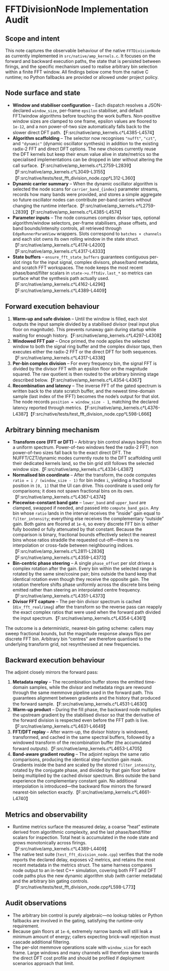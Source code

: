 # FFTDivisionNode Implementation Audit

## Scope and intent
This note captures the observable behaviour of the native `FFTDivisionNode` as currently
implemented in `src/native/amp_kernels.c`. It focuses on the forward and backward execution
paths, the state that is persisted between firings, and the specific mechanism used to realise
arbitrary bin selection within a finite FFT window. All findings below come from the native C
runtime; no Python fallbacks are provided or allowed under project policy.

## Node surface and state
* **Window and stabiliser configuration** – Each dispatch resolves a JSON-declared
  `window_size`, per-frame `epsilon` stabiliser, and default FFT/window algorithms before
  touching the work buffers. Non-positive window sizes are clamped to one frame, epsilon values
  are floored to `1e-12`, and a non power-of-two size automatically falls back to the slower
  direct DFT path.【F:src/native/amp_kernels.c†L4385-L4574】
* **Algorithm scaffolding** – The selector now recognises `"nufft"`, `"czt"`, and
  `"dynamic"` (dynamic oscillator synthesis) in addition to the existing radix-2 FFT and
  direct DFT options. The new choices currently reuse the DFT kernels but keep their enum value
  alive in state/metrics so the specialised implementations can be dropped in later without
  altering the call surface.【F:src/native/amp_kernels.c†L2759-L2839】【F:src/native/amp_kernels.c†L3049-L3155】【F:src/native/tests/test_fft_division_node.cpp†L312-L360】
* **Dynamic carrier summary** – When the dynamic oscillator algorithm is selected the node scans
  for `carrier_band_{index}` parameter streams, records how many bands were provided, and stores a
  simple aggregate so future oscillator nodes can contribute per-band carriers without changing
  the runtime interface.【F:src/native/amp_kernels.c†L2759-L2839】【F:src/native/amp_kernels.c†L4385-L4574】
* **Parameter inputs** – The node consumes complex divisor taps, optional algorithm/window
  selectors, per-frame stabilisers, phase offsets, and band bounds/intensity controls, all
  retrieved through `EdgeRunnerParamView` wrappers. Slots correspond to `batches × channels` and
  each slot owns its own rolling window in the state struct.【F:src/native/amp_kernels.c†L4174-L4200】【F:src/native/amp_kernels.c†L4317-L4333】
* **State buffers** – `ensure_fft_state_buffers` guarantees contiguous per-slot rings for the
  input signal, complex divisors, phase/band metadata, and scratch FFT workspaces. The node keeps
  the most recent phase/band/filter scalars in `state->u.fftdiv.last_*` so metrics can surface
  what the synthesis path actually used.【F:src/native/amp_kernels.c†L4162-L4296】【F:src/native/amp_kernels.c†L4389-L4409】

## Forward execution behaviour
1. **Warm-up and safe division** – Until the window is filled, each slot outputs the input sample
   divided by a stabilised divisor (real input plus floor on magnitude). This prevents runaway
   gain during startup while waiting for enough history.【F:src/native/amp_kernels.c†L4297-L4308】
2. **Windowed FFT pair** – Once primed, the node applies the selected window to both the signal
   ring buffer and the complex divisor taps, then executes either the radix-2 FFT or the direct
   DFT for both sequences.【F:src/native/amp_kernels.c†L4317-L4338】
3. **Per-bin complex division** – For every frequency bin, the signal FFT is divided by the
   divisor FFT with an epsilon floor on the magnitude squared. The raw quotient is then routed to
   the arbitrary binning stage described below.【F:src/native/amp_kernels.c†L4354-L4367】
4. **Recombination and latency** – The inverse FFT of the gated spectrum is written back to the
   state scratch buffer, and the newest time-domain sample (last index of the IFFT) becomes the
   node’s output for that slot. The node records `position = window_size - 1`, matching the
   declared latency reported through metrics.【F:src/native/amp_kernels.c†L4376-L4387】【F:src/native/tests/test_fft_division_node.cpp†L598-L666】

## Arbitrary binning mechanism
* **Transform core (FFT or DFT)** – Arbitrary bin control always begins from a uniform spectrum.
  Power-of-two windows feed the radix-2 FFT; non power-of-two sizes fall back to the exact direct
  DFT. The NUFFT/CZT/dynamic modes currently route to the DFT scaffolding until their dedicated
  kernels land, so the bin grid still follows the selected window size.【F:src/native/amp_kernels.c†L4334-L4387】
* **Normalised bin coordinate** – After the transform, the code computes `ratio = i /
  (window_size - 1)` for bin index `i`, yielding a fractional position in `[0, 1]` that the UI can
  drive. This coordinate is used only for comparisons; it does not spawn fractional bins on its
  own.【F:src/native/amp_kernels.c†L4367-L4374】
* **Piecewise-constant band gate** – `lower_band` and `upper_band` are clamped, swapped if needed,
  and passed into `compute_band_gain`. Any bin whose `ratio` lands in the interval receives the
  “inside” gain equal to `filter_intensity`; everything else receives the complementary
  “outside” gain. Both gains are floored at `1e-6`, so every discrete FFT bin is either fully
  boosted or fully attenuated by that constant. Because the comparison is binary, fractional
  bounds effectively select the nearest bins whose ratios straddle the requested cut-off—there is
  no interpolation or cross-fade between neighbouring indices.【F:src/native/amp_kernels.c†L2811-L2836】【F:src/native/amp_kernels.c†L4359-L4373】
* **Bin-centric phase steering** – A single `phase_offset` per slot drives a complex rotation after
  the gain. Every bin within the selected range is rotated by the same sine/cosine pair; bins
  outside the band keep that identical rotation even though they receive the opposite gain. The
  rotation therefore shifts phase uniformly across the discrete bins being emitted rather than
  steering an interpolated centre frequency.【F:src/native/amp_kernels.c†L4351-L4373】
* **Divisor FFT capture** – The per-bin divisor spectrum is cached (`div_fft_real/imag`) after the
  transform so the reverse pass can reapply the exact complex ratios that were used when the
  forward path divided the input spectrum.【F:src/native/amp_kernels.c†L4354-L4361】

The outcome is a deterministic, nearest-bin gating scheme: callers may sweep fractional bounds,
but the magnitude response always flips per discrete FFT bin. Arbitrary bin “centres” are
therefore quantised to the underlying transform grid, not resynthesised at new frequencies.

## Backward execution behaviour
The adjoint closely mirrors the forward pass:
1. **Metadata replay** – The recombination buffer stores the emitted time-domain samples, while
   the divisor and metadata rings are rewound through the same memmove pipeline used in the
   forward path. This guarantees alignment between gradients and the history that produced the
   forward sample.【F:src/native/amp_kernels.c†L4531-L4630】
2. **Warm-up product** – During the fill phase, the backward node multiplies the upstream gradient
   by the stabilised divisor so that the derivative of the forward division is respected even
   before the FFT path is live.【F:src/native/amp_kernels.c†L4631-L4649】
3. **FFT/DFT replay** – After warm-up, the divisor history is windowed, transformed, and cached in
   the same spectral buffers, followed by a windowed transform of the recombination buffer (the
   accumulated forward outputs).【F:src/native/amp_kernels.c†L4653-L4705】
4. **Band-aware gradient routing** – The adjoint replays the same ratio comparisons, producing the
   identical step-function gain mask. Gradients inside the band are scaled by the stored
   `filter_intensity`, rotated by the conjugate phase, and divided by that gain floor before being
   multiplied by the cached divisor spectrum. Bins outside the band experience the complementary
   constant gain. No additional interpolation is introduced—the backward flow mirrors the forward
   nearest-bin selection exactly.【F:src/native/amp_kernels.c†L4661-L4740】

## Metrics and observability
* Runtime metrics surface the measured delay, a coarse “heat” estimate derived from algorithmic
  complexity, and the last phase/band/filter scalars for inspection. Total heat is accumulated in
  the node state and grows monotonically across firings.【F:src/native/amp_kernels.c†L4389-L4409】
* The native test suite (`test_fft_division_node.cpp`) verifies that the node reports the declared
  delay, exposes v2 metrics, and retains the most recent metadata in the metrics struct. The same
  harness compares node output to an in-test C++ simulation, covering both FFT and DFT code paths
  plus the new dynamic algorithm stub (with carrier metadata) and the arbitrary bin gating controls.【F:src/native/tests/test_fft_division_node.cpp†L598-L773】

## Audit observations
* The arbitrary bin control is purely algebraic—no lookup tables or Python fallbacks are involved
  in the gating, satisfying the runtime-only requirement.
* Because gain floors at `1e-6`, extremely narrow bands will still leak a minimum amount of energy;
  callers expecting brick-wall rejection must cascade additional filtering.
* The per-slot memmove operations scale with `window_size` for each frame. Large windows and many
  channels will therefore skew towards the direct DFT cost profile and should be profiled if
  deployment scenarios approach that limit.

